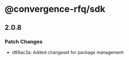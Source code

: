 # @convergence-rfq/sdk

## 2.0.8

### Patch Changes

- d66ac3a: Added changeset for package management
